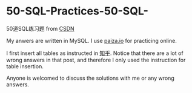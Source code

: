 # 50-SQL-Practices-50-SQL-
50道SQL练习题 from [CSDN](https://blog.csdn.net/flycat296/article/details/63681089)

My anwers are written in MySQL.
I use [paiza.io](https://paiza.io/projects/3nUaEHloK-KS_FiFqr7u9g?language=mysql) for practicing online.

I first insert all tables as instructed in [知乎](https://zhuanlan.zhihu.com/p/32137597). 
Notice that there are a lot of wrong answers in that post, and therefore I only used the instruction for table insertion.

Anyone is welcomed to discuss the solutions with me or any wrong answers.
